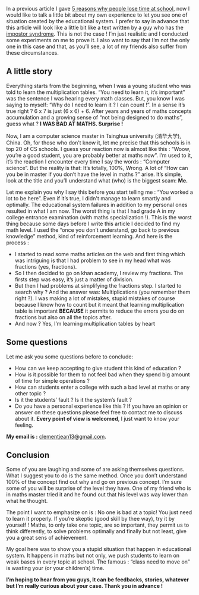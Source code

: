 In a previous article I gave [5 reasons why people lose time at school](https://clement-jean.github.io/5-reasons-why-you-lost-time-in-school/), 
now I would like to talk a little bit about my own experience to let you
see one of situation created by the educational system. I prefer to say in
advance that this article will look like a little bit like a text written
by a guy who has the [impostor syndrome](https://en.wikipedia.org/wiki/Impostor_syndrome). This is not the case ! 
I’m just realistic and I conducted some experiments on me to prove it. 
I also want to say that I’m not the only one in this case and that, 
as you’ll see, a lot of my friends also suffer from these circumstances.

## A little story

Everything starts from the beginning, when I was a young student who was told to learn the multiplication tables. “You need to learn it, it’s important” was the sentence I was hearing every math classes. But, you know I was saying to myself: “Why do I need to learn it ? I can count !”. In a sense it’s true right ? 6 x 7 is just (6 x 6) + 6. After years and years of maths concepts accumulation and a growing sense of “not being designed to do maths”, guess what ? **I WAS BAD AT MATHS. Surprise !**

Now, I am a computer science master in Tsinghua university (清华大学), China. Oh, for those who don’t know it, let me precise that this schools is in top 20 of CS schools. I guess your reaction now is almost like this : “Woow, you’re a good student, you are probably better at maths now”. I’m used to it, it’s the reaction I encounter every time I say the words : “Computer science”. But the reality is that: It’s totally, 100%, Wrong. A lot of “How can you be in master if you don’t have the level in maths ?” arise. It’s simple, look at the title and you’ll understand what (who) is the biggest scam: **Me.**

Let me explain you why I say this before you start telling me : “You worked a lot to be here”. Even if it’s true, I didn't manage to learn smartly and optimally. The educational system failures in addition to my personal ones resulted in what I am now. The worst thing is that I had grade A in my college entrance examination (with maths specialization !). This is the worst thing because some days before I write this article I decided to find my math level. I used the “once you don’t understand, go back to previous knowledge” method, kind of reinforcement learning. And here is the process :

- I started to read some maths articles on the web and first thing which was intriguing is that I had problem to see in my head what was fractions (yes, fractions).
- So I then decided to go on khan academy, I review my fractions. The firsts step was easy, it’s just a matter of division.
- But then I had problems at simplifying the fractions step. I started to search why ? And the answer was: Multiplications (you remember them right ?). I was making a lot of mistakes, stupid mistakes of course because I know how to count but it meant that learning multiplication table is important **BECAUSE** it permits to reduce the errors you do on fractions but also on all the topics after.
- And now ? Yes, I’m learning multiplication tables by heart

## Some questions

Let me ask you some questions before to conclude:
- How can we keep accepting to give student this kind of education ?
- How is it possible for them to not feel bad when they spend big amount of time for simple operations ?
- How can students enter a college with such a bad level at maths or any other topic ?
- Is it the students’ fault ? Is it the system’s fault ?
- Do you have a personal experience like this ?
If you have an opinion or answer on these questions please feel free to contact me to discuss about it. **Every point of view is welcomed**, I just want to know your feeling.

**My email is :** clementjean13@gmail.com.

## Conclusion

Some of you are laughing and some of are asking themselves questions. What I suggest you to do is the same method. Once you don’t understand 100% of the concept find out why and go on previous concept. I’m sure some of you will be surprise of the level they have. One of my friend who is in maths master tried it and he found out that his level was way lower than what he thought.

The point I want to emphasize on is : No one is bad at a topic! You just need to learn it properly. If you’re skeptic (good skill by thee way), try it by yourself ! Maths, to only take one topic, are so important, they permit us to think differently, to solve problems optimally and finally but not least, give you a great sens of achievement.

My goal here was to show you a stupid situation that happen in educational system. It happens in maths but not only, we push students to learn on weak bases in every topic at school. The famous : “class need to move on” is wasting your (or your children’s) time.

**I’m hoping to hear from you guys, It can be feedbacks, stories, whatever but I’m really curious about your case. Thank you in advance !**
